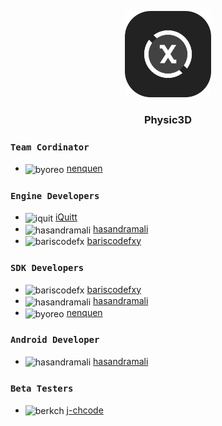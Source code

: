 <p align="center">
    <img width="138" src="https://github.com/byoreo/icons/blob/main/physic3d-new.png" alt="physic3d">
<h3 align="center">
     Physic3D
</h3>
</p>

### ` Team Cordinator `
* <img src="https://avatars.githubusercontent.com/u/96012695?s=400&u=40296404ec95ddd3b39b2b5a5ddbc884e768855c&v=4" height="20" width="22" alt="byoreo" align="center"/> [nenquen](https://github.com/byoreo)

### ` Engine Developers `
* <img src="https://avatars.githubusercontent.com/u/68024106?v=4" height="20" width="22" alt="iquit" align="center"/> [iQuitt](https://github.com/iQuitt)
* <img src="https://avatars.githubusercontent.com/u/93338836?v=4" height="20" width="22" alt="hasandramali" align="center"/> [hasandramali](https://github.com/hasandramali)
* <img src="https://avatars.githubusercontent.com/u/85716242?v=4" height="20" width="22" alt="bariscodefx" align="center"/> [bariscodefxy](https://github.com/bariscodefxy)

### ` SDK Developers `
* <img src="https://avatars.githubusercontent.com/u/85716242?v=4" height="20" width="22" alt="bariscodefx" align="center"/> [bariscodefxy](https://github.com/bariscodefxy)
* <img src="https://avatars.githubusercontent.com/u/93338836?v=4" height="20" width="22" alt="hasandramali" align="center"/> [hasandramali](https://github.com/hasandramali)
* <img src="https://avatars.githubusercontent.com/u/96012695?s=400&u=40296404ec95ddd3b39b2b5a5ddbc884e768855c&v=4" height="20" width="22" alt="byoreo" align="center"/> [nenquen](https://github.com/byoreo)

### ` Android Developer `
* <img src="https://avatars.githubusercontent.com/u/93338836?v=4" height="20" width="22" alt="hasandramali" align="center"/> [hasandramali](https://github.com/hasandramali)

### ` Beta Testers `
* <img src="https://avatars.githubusercontent.com/u/180520448?v=4" height="20" width="22" alt="berkch" align="center"/> [j-chcode](https://github.com/j-chcode)
